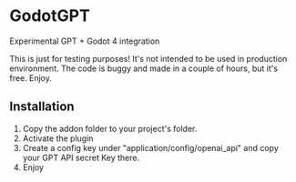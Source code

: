 # GodotGPT
Experimental GPT + Godot 4 integration

This is just for testing purposes! It's not intended to be used in production environment. The code is buggy and made in a couple of hours, but it's free. Enjoy.

## Installation
1. Copy the addon folder to your project's folder.
2. Activate the plugin
3. Create a config key under "application/config/openai_api" and copy your GPT API secret Key there.
4. Enjoy
